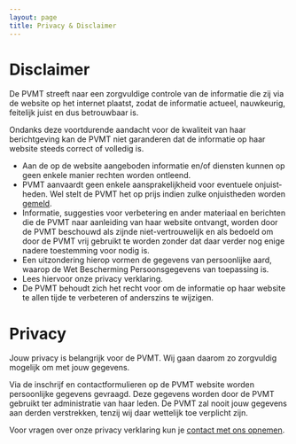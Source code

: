 ```yaml
---
layout: page
title: Privacy & Disclaimer
---
```

# Disclaimer

De PVMT streeft naar een zorgvuldige controle van de informatie die zij via de website op het internet plaatst, zodat de informatie actueel, nauwkeurig, feitelijk juist en dus betrouwbaar is.

Ondanks deze voortdurende aandacht voor de kwaliteit van haar berichtgeving kan de PVMT niet garanderen dat de informatie op haar website steeds correct of volledig is.

* Aan de op de website aangeboden informatie en/of diensten kunnen op geen enkele manier rechten worden ontleend.
* PVMT aanvaardt geen enkele aanspra­kelijkheid voor eventuele onjuist­heden. Wel stelt de PVMT het op prijs indien zulke onjuistheden worden [gemeld](contact.html).
* Informatie, suggesties voor verbetering en ander materiaal en berichten die de PVMT naar aanleiding van haar website ontvangt, worden door de PVMT beschouwd als zijnde niet-vertrouwelijk en als bedoeld om door de PVMT vrij gebruikt te worden zonder dat daar verder nog enige nadere toestemming voor nodig is.
* Een uitzondering hierop vormen de gegevens van persoonlijke aard, waarop de Wet Bescherming Persoonsgegevens van toepassing is. 
* Lees hiervoor onze privacy verklaring.
* De PVMT behoudt zich het recht voor om de informatie op haar website te allen tijde te verbeteren of anderszins te wijzigen.

# Privacy

Jouw privacy is belangrijk voor de PVMT. Wij gaan daarom zo zorgvuldig mogelijk om met jouw gegevens.

Via de inschrijf en contactformulieren op de PVMT website worden persoonlijke gegevens gevraagd. Deze gegevens worden door de PVMT gebruikt ter administratie van haar leden. De PVMT zal nooit jouw gegevens aan derden verstrekken, tenzij wij daar wettelijk toe verplicht zijn.

Voor vragen over onze privacy verklaring kun je [contact met ons opnemen](contact.html).